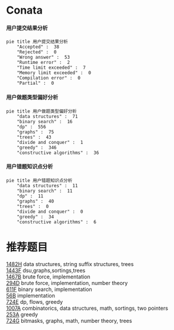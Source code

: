 # Conata

<!-- tabs:start -->



#### **用户提交结果分析**

```mermaid
pie title 用户提交结果分析
    "Accepted" :  38
    "Rejected" :  0
    "Wrong answer" :  53
    "Runtime error" :  2
    "Time limit exceeded" :  7
    "Memory limit exceeded" :  0
    "Compilation error" :  0
    "Partial" :  0
```

#### **用户做题类型偏好分析**

```mermaid
pie title 用户做题类型偏好分析
    "data structures" :  71
    "binary search" :  16
    "dp" :  556
    "graphs" :  75
    "trees" :  43
    "divide and conquer" :  1
    "greedy" :  346
    "constructive algorithms" :  36
```
#### **用户错题知识点分析**

```mermaid
pie title 用户错题知识点分析
    "data structures" :  11
    "binary search" :  11
    "dp" :  11
    "graphs" :  40
    "trees" :  0
    "divide and conquer" :  0
    "greedy" :  34
    "constructive algorithms" :  6
```



<!-- tabs:end -->
# 推荐题目
[1482H](https://codeforces.com/contest/1482/problem/H)		data structures,
                        string suffix structures,
                        trees		  
[1443F](https://codeforces.com/contest/1443/problem/F)		dsu,graphs,sortings,trees		  
[1467B](https://codeforces.com/contest/1467/problem/B)		brute force,
                        implementation		  
[294D](https://codeforces.com/contest/294/problem/D)		brute force,
                        implementation,
                        number theory		  
[611F](https://codeforces.com/contest/611/problem/F)		binary search,
                        implementation		  
[56B](https://codeforces.com/contest/56/problem/B)		implementation		  
[724E](https://codeforces.com/contest/724/problem/E)		dp,
                        flows,
                        greedy		  
[1007A](https://codeforces.com/contest/1007/problem/A)		combinatorics,
                        data structures,
                        math,
                        sortings,
                        two pointers		  
[253A](https://codeforces.com/contest/253/problem/A)		greedy		  
[724G](https://codeforces.com/contest/724/problem/G)		bitmasks,
                        graphs,
                        math,
                        number theory,
                        trees		  
